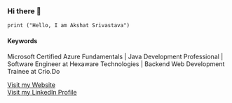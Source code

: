### Hi there 👋 

```
print ("Hello, I am Akshat Srivastava")
```
#### Keywords
Microsoft Certified Azure Fundamentals | Java Development Professional | Software Engineer at Hexaware Technologies | Backend Web Development Trainee at Crio.Do

[Visit my Website](http://akshatsrivastava.pythonanywhere.com/)
<br>
[Visit my LinkedIn Profile](https://www.linkedin.com/in/akshat-srivastava-408048185/)
